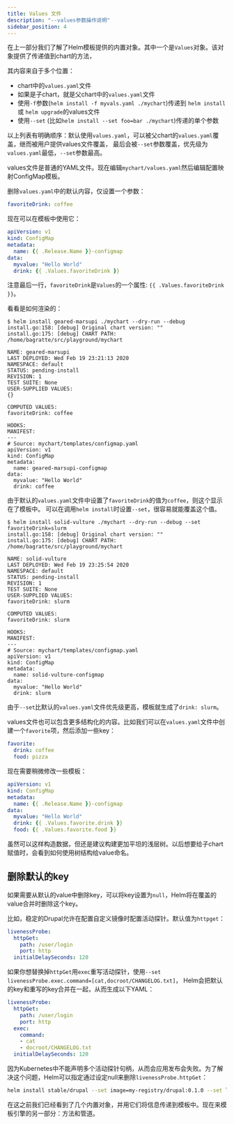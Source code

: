 ```yaml
---
title: Values 文件
description: "--values参数操作说明"
sidebar_position: 4
---
```


在上一部分我们了解了Helm模板提供的内置对象。其中一个是`Values`对象。该对象提供了传递值到chart的方法，

其内容来自于多个位置：

- chart中的`values.yaml`文件
- 如果是子chart，就是父chart中的`values.yaml`文件
- 使用`-f`参数(`helm install -f myvals.yaml ./mychart`)传递到 `helm install` 或
`helm upgrade`的values文件
- 使用`--set` (比如`helm install --set foo=bar ./mychart`)传递的单个参数

以上列表有明确顺序：默认使用`values.yaml`，可以被父chart的`values.yaml`覆盖，继而被用户提供values文件覆盖，
最后会被`--set`参数覆盖，优先级为`values.yaml`最低，`--set`参数最高。

values文件是普通的YAML文件。现在编辑`mychart/values.yaml`然后编辑配置映射ConfigMap模板。

删除`values.yaml`中的默认内容，仅设置一个参数：

```yaml
favoriteDrink: coffee
```

现在可以在模板中使用它：

```yaml
apiVersion: v1
kind: ConfigMap
metadata:
  name: {{ .Release.Name }}-configmap
data:
  myvalue: "Hello World"
  drink: {{ .Values.favoriteDrink }}
```

注意最后一行，`favoriteDrink`是`Values`的一个属性: `{{ .Values.favoriteDrink }}`。

看看是如何渲染的：

```console
$ helm install geared-marsupi ./mychart --dry-run --debug
install.go:158: [debug] Original chart version: ""
install.go:175: [debug] CHART PATH: /home/bagratte/src/playground/mychart

NAME: geared-marsupi
LAST DEPLOYED: Wed Feb 19 23:21:13 2020
NAMESPACE: default
STATUS: pending-install
REVISION: 1
TEST SUITE: None
USER-SUPPLIED VALUES:
{}

COMPUTED VALUES:
favoriteDrink: coffee

HOOKS:
MANIFEST:
---
# Source: mychart/templates/configmap.yaml
apiVersion: v1
kind: ConfigMap
metadata:
  name: geared-marsupi-configmap
data:
  myvalue: "Hello World"
  drink: coffee
```

由于默认的`values.yaml`文件中设置了`favoriteDrink`的值为`coffee`，则这个显示在了模板中。
可以在调用`helm install`时设置`--set`，很容易就能覆盖这个值。

```console
$ helm install solid-vulture ./mychart --dry-run --debug --set favoriteDrink=slurm
install.go:158: [debug] Original chart version: ""
install.go:175: [debug] CHART PATH: /home/bagratte/src/playground/mychart

NAME: solid-vulture
LAST DEPLOYED: Wed Feb 19 23:25:54 2020
NAMESPACE: default
STATUS: pending-install
REVISION: 1
TEST SUITE: None
USER-SUPPLIED VALUES:
favoriteDrink: slurm

COMPUTED VALUES:
favoriteDrink: slurm

HOOKS:
MANIFEST:
---
# Source: mychart/templates/configmap.yaml
apiVersion: v1
kind: ConfigMap
metadata:
  name: solid-vulture-configmap
data:
  myvalue: "Hello World"
  drink: slurm
```

由于`--set`比默认的`values.yaml`文件优先级更高，模板就生成了`drink: slurm`。

values文件也可以包含更多结构化的内容。比如我们可以在`values.yaml`文件中创建一个`favorite`项，然后添加一些key：

```yaml
favorite:
  drink: coffee
  food: pizza
```

现在需要稍微修改一些模板：

```yaml
apiVersion: v1
kind: ConfigMap
metadata:
  name: {{ .Release.Name }}-configmap
data:
  myvalue: "Hello World"
  drink: {{ .Values.favorite.drink }}
  food: {{ .Values.favorite.food }}
```

虽然可以这样构造数据，但还是建议构建更加平坦的浅层树。以后想要给子chart赋值时，会看到如何使用树结构给value命名。

## 删除默认的key

如果需要从默认的value中删除key，可以将key设置为`null`，Helm将在覆盖的value合并时删除这个key。

比如，稳定的Drupal允许在配置自定义镜像时配置活动探针。默认值为`httpget`：

```yaml
livenessProbe:
  httpGet:
    path: /user/login
    port: http
  initialDelaySeconds: 120
```

如果你想替换掉`httpGet`用`exec`重写活动探针，使用`--set livenessProbe.exec.command=[cat,docroot/CHANGELOG.txt]`，
Helm会把默认的key和重写的key合并在一起，从而生成以下YAML：

```yaml
livenessProbe:
  httpGet:
    path: /user/login
    port: http
  exec:
    command:
    - cat
    - docroot/CHANGELOG.txt
  initialDelaySeconds: 120
```

因为Kubernetes中不能声明多个活动探针句柄，从而会应用发布会失败。为了解决这个问题，Helm可以指定通过设定null来删除`livenessProbe.httpGet`：

```sh
helm install stable/drupal --set image=my-registry/drupal:0.1.0 --set livenessProbe.exec.command=[cat,docroot/CHANGELOG.txt] --set livenessProbe.httpGet=null
```

在这之前我们已经看到了几个内置对象，并用它们将信息传递到模板中。现在来模板引擎的另一部分：方法和管道。
